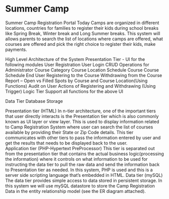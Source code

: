 # Summer Camp
Summer Camp Registration Portal
Today Camps are organized in different locations, countries for families to register their kids during school breaks like Spring Break, Winter break and Long Summer breaks. This system will allows parents to search the list of locations where camps are offered, what courses are offered and pick the right choice to register their kids, make payments.  

High Level Architecture of the System
Presentation Tier - UI for the following modules
  User Registration
	User Login
  CRUD Operations for Administrator
	  Course Category
	  Course Location
	  Schedule
	  Course
	  Course Schedule
  End User
	  Registering to the Course
	  Withdrawing from the Course
  Report – Open vs Filled Spots by Course and Course Location(Using Functions)
  Audit on User Actions of Registering and Withdrawing (Using Trigger)
Logic Tier
	Support all functions for the above UI 

Data Tier
	Database
	Storage
 
Presentation tier (HTML)
In n-tier architecture, one of the important tiers that user directly interacts is the Presentation tier which is also commonly known as UI layer or view layer.  This is used to display information related to Camp Registration System where user can search the list of courses available by providing their State or Zip Code details.  This tier communicates with other tiers to pass the information entered by user and get the results that needs to be displayed back to the user.  
Application tier (PHP-Hypertext PreProcessor)
This tier is separated out from the presentation tier that contains the actual business logic(processing the information) where it controls on what information to be used for instructing the data tier to pull the raw data and send the information back to Presentation tier as needed.  In this system, PHP is used and this is a server side scripting language that’s embedded in HTML. 
Data tier (mySQL)
The data tier provides simple access to data stored in persistent storage.  In this system we will use mySQL datastore to store the Camp Registration Data in the entity relationship model (see the ER diagram attached).  


 

